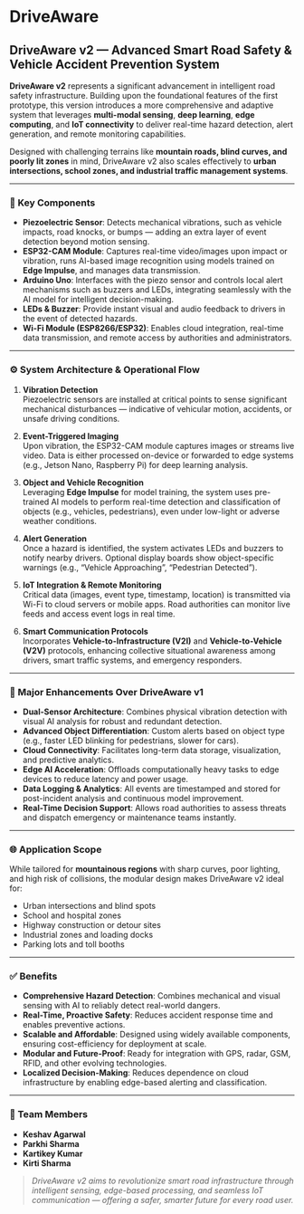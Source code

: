 # DriveAware
## DriveAware v2 — Advanced Smart Road Safety & Vehicle Accident Prevention System

**DriveAware v2** represents a significant advancement in intelligent road safety infrastructure. Building upon the foundational features of the first prototype, this version introduces a more comprehensive and adaptive system that leverages **multi-modal sensing**, **deep learning**, **edge computing**, and **IoT connectivity** to deliver real-time hazard detection, alert generation, and remote monitoring capabilities.

Designed with challenging terrains like **mountain roads, blind curves, and poorly lit zones** in mind, DriveAware v2 also scales effectively to **urban intersections, school zones, and industrial traffic management systems**.

---

### 🔑 Key Components

- **Piezoelectric Sensor**: Detects mechanical vibrations, such as vehicle impacts, road knocks, or bumps — adding an extra layer of event detection beyond motion sensing.
- **ESP32-CAM Module**: Captures real-time video/images upon impact or vibration, runs AI-based image recognition using models trained on **Edge Impulse**, and manages data transmission.
- **Arduino Uno**: Interfaces with the piezo sensor and controls local alert mechanisms such as buzzers and LEDs, integrating seamlessly with the AI model for intelligent decision-making.
- **LEDs & Buzzer**: Provide instant visual and audio feedback to drivers in the event of detected hazards.
- **Wi-Fi Module (ESP8266/ESP32)**: Enables cloud integration, real-time data transmission, and remote access by authorities and administrators.

---

### ⚙️ System Architecture & Operational Flow

1. **Vibration Detection**  
   Piezoelectric sensors are installed at critical points to sense significant mechanical disturbances — indicative of vehicular motion, accidents, or unsafe driving conditions.

2. **Event-Triggered Imaging**  
   Upon vibration, the ESP32-CAM module captures images or streams live video. Data is either processed on-device or forwarded to edge systems (e.g., Jetson Nano, Raspberry Pi) for deep learning analysis.

3. **Object and Vehicle Recognition**  
   Leveraging **Edge Impulse** for model training, the system uses pre-trained AI models to perform real-time detection and classification of objects (e.g., vehicles, pedestrians), even under low-light or adverse weather conditions.

4. **Alert Generation**  
   Once a hazard is identified, the system activates LEDs and buzzers to notify nearby drivers. Optional display boards show object-specific warnings (e.g., “Vehicle Approaching”, “Pedestrian Detected”).

5. **IoT Integration & Remote Monitoring**  
   Critical data (images, event type, timestamp, location) is transmitted via Wi-Fi to cloud servers or mobile apps. Road authorities can monitor live feeds and access event logs in real time.

6. **Smart Communication Protocols**  
   Incorporates **Vehicle-to-Infrastructure (V2I)** and **Vehicle-to-Vehicle (V2V)** protocols, enhancing collective situational awareness among drivers, smart traffic systems, and emergency responders.

---

### 🚀 Major Enhancements Over DriveAware v1

- **Dual-Sensor Architecture**: Combines physical vibration detection with visual AI analysis for robust and redundant detection.
- **Advanced Object Differentiation**: Custom alerts based on object type (e.g., faster LED blinking for pedestrians, slower for cars).
- **Cloud Connectivity**: Facilitates long-term data storage, visualization, and predictive analytics.
- **Edge AI Acceleration**: Offloads computationally heavy tasks to edge devices to reduce latency and power usage.
- **Data Logging & Analytics**: All events are timestamped and stored for post-incident analysis and continuous model improvement.
- **Real-Time Decision Support**: Allows road authorities to assess threats and dispatch emergency or maintenance teams instantly.

---

### 🌐 Application Scope

While tailored for **mountainous regions** with sharp curves, poor lighting, and high risk of collisions, the modular design makes DriveAware v2 ideal for:
- Urban intersections and blind spots  
- School and hospital zones  
- Highway construction or detour sites  
- Industrial zones and loading docks  
- Parking lots and toll booths

---

### ✅ Benefits

- **Comprehensive Hazard Detection**: Combines mechanical and visual sensing with AI to reliably detect real-world dangers.
- **Real-Time, Proactive Safety**: Reduces accident response time and enables preventive actions.
- **Scalable and Affordable**: Designed using widely available components, ensuring cost-efficiency for deployment at scale.
- **Modular and Future-Proof**: Ready for integration with GPS, radar, GSM, RFID, and other evolving technologies.
- **Localized Decision-Making**: Reduces dependence on cloud infrastructure by enabling edge-based alerting and classification.

---

### 👥 Team Members

- **Keshav Agarwal**
- **Parkhi Sharma**
- **Kartikey Kumar**
- **Kirti Sharma**
> *DriveAware v2 aims to revolutionize smart road infrastructure through intelligent sensing, edge-based processing, and seamless IoT communication — offering a safer, smarter future for every road user.*
